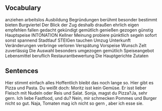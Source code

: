 ## Vocabulary
anziehen
arbeitslos 
Ausbildung
Begründungen
berühmt
besonder
bestimmt
bieten
Burgviertel
Der Blick
der Zug
deshalb
draußen
ehrlich
eigen
empfehlen
fallen
gedacht
gekündigt
gemütlich
genießen
gezogen
günstig
Hauptspeise 
INTONATION
Kellner 
Meinung
probiere
pünktlich
segeln
sofort 
sonst
spannend
Stadtlauf
STEIGen
tauchen
Umzug
Unterkunft
Veränderungen
verbringe
verloren
Verspätung
Vorspeise 
Wunsch
Zelt
zuverlässig
Die Auswahl
besonders
umgezogen
gemütlich
Speiseangebot 
Lebensmittel 
beruflich 
Restaurantbewertung
Die Hauptgerichte
Zutaten 






## Sentences
Hier stimmt einfach alles
Hoffentlich bleibt das noch lange so.
Hier gibt es Pizza und Pasta.
Du weißt doch: Moritz isst kein Gemüse. Er isst lieber Fleisch mit Nudeln oder Reis und Salat.
Sonja, magst du Pizza?Ja, sehr gern.
Ich liebe Fastfood, und du? Nein, mir schmecken Pommes und Burger nicht so gut.
Naja, Tomaten mag ich nicht so gern , aber ich esse sie.






